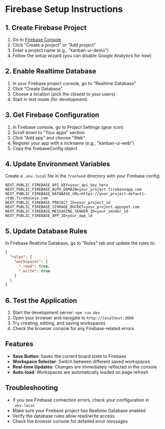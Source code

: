 # Firebase Setup Instructions

## 1. Create Firebase Project

1. Go to [Firebase Console](https://console.firebase.google.com/)
2. Click "Create a project" or "Add project"
3. Enter a project name (e.g., "kanban-ui-demo")
4. Follow the setup wizard (you can disable Google Analytics for now)

## 2. Enable Realtime Database

1. In your Firebase project console, go to "Realtime Database"
2. Click "Create Database"
3. Choose a location (pick the closest to your users)
4. Start in test mode (for development)

## 3. Get Firebase Configuration

1. In Firebase console, go to Project Settings (gear icon)
2. Scroll down to "Your apps" section
3. Click "Add app" and choose "Web"
4. Register your app with a nickname (e.g., "kanban-ui-web")
5. Copy the firebaseConfig object

## 4. Update Environment Variables

Create a `.env.local` file in the `frontend` directory with your Firebase config:

```env
NEXT_PUBLIC_FIREBASE_API_KEY=your_api_key_here
NEXT_PUBLIC_FIREBASE_AUTH_DOMAIN=your_project.firebaseapp.com
NEXT_PUBLIC_FIREBASE_DATABASE_URL=https://your_project-default-rtdb.firebaseio.com
NEXT_PUBLIC_FIREBASE_PROJECT_ID=your_project_id
NEXT_PUBLIC_FIREBASE_STORAGE_BUCKET=your_project.appspot.com
NEXT_PUBLIC_FIREBASE_MESSAGING_SENDER_ID=your_sender_id
NEXT_PUBLIC_FIREBASE_APP_ID=your_app_id
```

## 5. Update Database Rules

In Firebase Realtime Database, go to "Rules" tab and update the rules to:

```json
{
  "rules": {
    "workspaces": {
      ".read": true,
      ".write": true
    }
  }
}
```

## 6. Test the Application

1. Start the development server: `npm run dev`
2. Open your browser and navigate to `http://localhost:3000`
3. Try creating, editing, and saving workspaces
4. Check the browser console for any Firebase-related errors

## Features

- **Save Button**: Saves the current board state to Firebase
- **Workspace Selector**: Switch between different saved workspaces
- **Real-time Updates**: Changes are immediately reflected in the console
- **Auto-load**: Workspaces are automatically loaded on page refresh

## Troubleshooting

- If you see Firebase connection errors, check your configuration in `.env.local`
- Make sure your Firebase project has Realtime Database enabled
- Verify the database rules allow read/write access
- Check the browser console for detailed error messages 